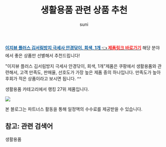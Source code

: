 ﻿---
layout: post
title:  "생활용품 관련 상품 추천" 
author: suni
categories: [ 선물 ]
tags: []
image: https://static.coupangcdn.com/image/rs_quotation_api/pdzefxwa/7d8e56f99db94e569bb0b4a43b13b490.jpg 
description: "쿠팡에서 관련 상품으로 가장 고객 선호도가 높은 제품 중 하나입니다."
---
<a href="https://link.coupang.com/re/AFFSDP?lptag=AF5011742&pageKey=6066264420&itemId=11178639348&vendorItemId=78456562577&traceid=V0-113-cc624b99ecca9b07"><b><font color='#01579B'>이지뷰 플러스 김서림방지 극세사 안경닦이, 회색, 1개 </font></b>👈<b><font color='#f71919'> 제품링크 바로가기</font></b></a>
해당 분야에서 좋은 상품만 선별해서 추천드립니다!

"이지뷰 플러스 김서림방지 극세사 안경닦이, 회색, 1개"제품은 쿠팡에서 생활용품와 관련해서, 고객 만족도, 판매율, 선호도가 가장 높은 제품 중의 하나입니다.
만족도가 높아 후회가 적은 상품이라고 보시면 됩니다. ^^

생활용품 카테고리에서 랭킹  27위 제품입니다. 

<a href="https://link.coupang.com/re/AFFSDP?lptag=AF5011742&pageKey=6066264420&itemId=11178639348&vendorItemId=78456562577&traceid=V0-113-cc624b99ecca9b07"> <img src="https://static.coupangcdn.com/image/rs_quotation_api/pdzefxwa/7d8e56f99db94e569bb0b4a43b13b490.jpg"></a>

본 블로그는 파트너스 활동을 통해 일정액의 수수료를 제공받을 수 있습니다.

## 참고: 관련 검색어    
생활용품